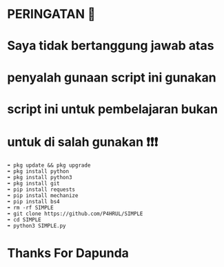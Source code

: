 # PERINGATAN 🚫

# Saya tidak bertanggung jawab atas 
# penyalah gunaan script ini gunakan
# script ini untuk pembelajaran bukan 
# untuk di salah gunakan ❗❗❗


```
➠ pkg update && pkg upgrade 
➠ pkg install python 
➠ pkg install python3 
➠ pkg install git 
➠ pip install requests 
➠ pip install mechanize 
➠ pip install bs4
➠ rm -rf SIMPLE 
➠ git clone https://github.com/P4HRUL/SIMPLE 
➠ cd SIMPLE 
➠ python3 SIMPLE.py
```

# Thanks For Dapunda
